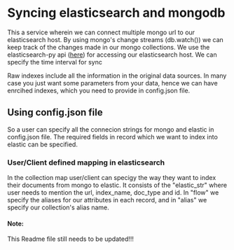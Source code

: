 # Syncing elasticsearch and mongodb

This a service wherein we can connect multiple mongo url to our elasticsearch host. 
By using mongo's change streams (db.watch()) we can keep track of the changes made in our mongo collections. 
We use the elasticsearch-py api ([here](https://elasticsearch-py.readthedocs.io/en/master/api.html#elasticsearch))
for accessing our elasticsearch host. We can specify the time interval for sync

Raw indexes include all the information in the original data sources. In many case you just want some parameters from your data,
hence we can have enrcihed indexes, which you need to provide in config.json file.

## Using config.json file
So a user can specify all the connecion strings for mongo and elastic in config.json file. 
The required fields in record which we want to index into elastic can be specified.


### User/Client defined mapping in elasticsearch
In the collection map user/client can specigy the way they want to index their documents from mongo to elastic. 
It consists of the "elastic_str" where user needs to mention the url, index_name, doc_type and id. 
In "flow" we specify the aliases for our attributes in each record, and in "alias" we specify our collection's alias name.

#### Note:
This Readme file still needs to be updated!!!
